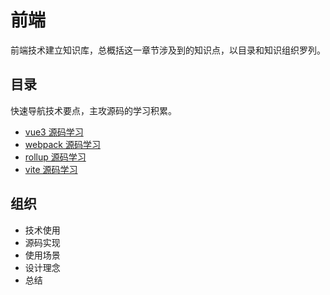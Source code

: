 # 前端

前端技术建立知识库，总概括这一章节涉及到的知识点，以目录和知识组织罗列。

## 目录

快速导航技术要点，主攻源码的学习积累。

- [vue3 源码学习](./vue3/)
- [webpack 源码学习](./webpack/)
- [rollup 源码学习](./rollup/)
- [vite 源码学习](./vite/)

## 组织

- 技术使用
- 源码实现
- 使用场景
- 设计理念
- 总结